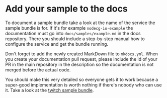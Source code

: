 # Add your sample to the docs

To document a sample bundle take a look at the name of the service the sample bundle is for. If it's for example `nodecg-io-example` the documentation must go into `docs/samples/example.md` in the docs repository. There you should include a step-by-step manual how to configure the service and get the bundle running.

Don't forget to add the newly created MarkDown file to `mkdocs.yml`. When you create your documentation pull request, please include the id of your PR in the main repository in the description so the documentation is not merged before the actual code.

You should make this very detailed so everyone gets it to work because a super-good implementation is worth nothing if there's nobody who can use it. Take a look at the [twitch sample bundle](../samples/twitch-chat.md).
